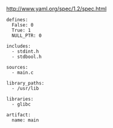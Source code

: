 http://www.yaml.org/spec/1.2/spec.html


```
defines:
  False: 0
  True: 1
  NULL_PTR: 0

includes:
  - stdint.h
  - stdbool.h

sources:
  - main.c

library_paths:
  - /usr/lib

libraries:
  - glibc

artifact:
  name: main

```

